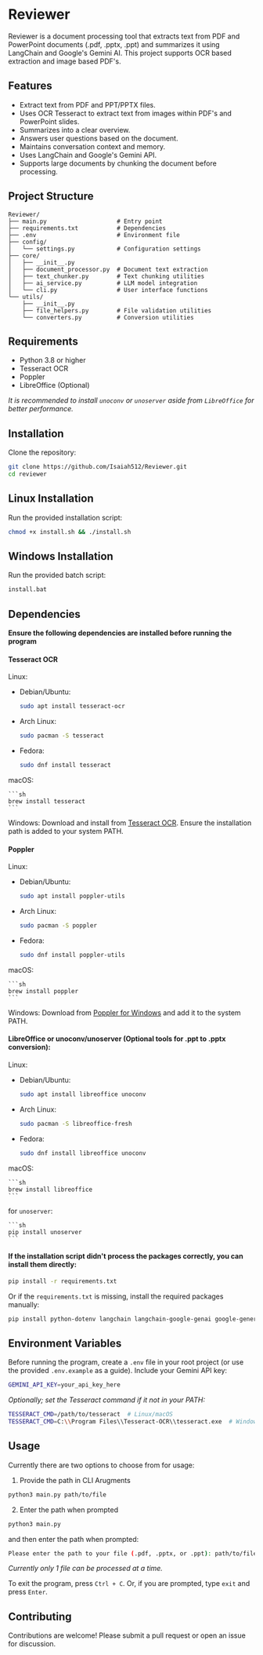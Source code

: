 # Reviewer

Reviewer is a document processing tool that extracts text from PDF and PowerPoint documents (.pdf, .pptx, .ppt) and summarizes it using LangChain and Google's Gemini AI. This project supports OCR based extraction and image based PDF's.

## Features

- Extract text from PDF and PPT/PPTX files.
- Uses OCR Tesseract to extract text from images within PDF's and PowerPoint slides.
- Summarizes into a clear overview.
- Answers user questions based on the document.
- Maintains conversation context and memory.
- Uses LangChain and Google's Gemini API.
- Supports large documents by chunking the document before processing. 

## Project Structure
```
Reviewer/
├── main.py                    # Entry point
├── requirements.txt           # Dependencies
├── .env                       # Environment file
├── config/
│   └── settings.py            # Configuration settings
├── core/
│   ├── __init__.py
│   ├── document_processor.py  # Document text extraction
│   ├── text_chunker.py        # Text chunking utilities
│   ├── ai_service.py          # LLM model integration
│   └── cli.py                 # User interface functions
└── utils/
    ├── __init__.py
    ├── file_helpers.py        # File validation utilities
    └── converters.py          # Conversion utilities
```

## Requirements

- Python 3.8 or higher
- Tesseract OCR
- Poppler
- LibreOffice (Optional)

_It is recommended to install `unoconv` or `unoserver` aside from `LibreOffice` for better performance._

## Installation

Clone the repository:

```bash
git clone https://github.com/Isaiah512/Reviewer.git
cd reviewer
```

## Linux Installation

Run the provided installation script:

```sh 
chmod +x install.sh && ./install.sh
```

## Windows Installation

Run the provided batch script:

```sh 
install.bat
```

## Dependencies

**Ensure the following dependencies are installed before running the program**

#### Tesseract OCR

Linux:

- Debian/Ubuntu:
    ```sh 
    sudo apt install tesseract-ocr
    ```
- Arch Linux:
    ```sh 
    sudo pacman -S tesseract 
    ```
- Fedora:
    ```sh 
    sudo dnf install tesseract
    ```

macOS:

    ```sh 
    brew install tesseract
    ```

Windows: Download and install from [Tesseract OCR](https://github.com/UB-Mannheim/tesseract/wiki). Ensure the installation path is added to your system PATH.

#### Poppler

Linux:

- Debian/Ubuntu:
    ```sh 
    sudo apt install poppler-utils
    ```
- Arch Linux:
    ```sh 
    sudo pacman -S poppler
    ```
- Fedora:
    ```sh 
    sudo dnf install poppler-utils
    ```

macOS:

    ```sh 
    brew install poppler
    ```

Windows: Download from [Poppler for Windows](https://github.com/oschwartz10612/poppler-windows/releases) and add it to the system PATH.

#### LibreOffice or unoconv/unoserver (Optional tools for .ppt to .pptx conversion):

Linux:

- Debian/Ubuntu:
    ```sh 
    sudo apt install libreoffice unoconv
    ```
- Arch Linux:
    ```sh 
    sudo pacman -S libreoffice-fresh
    ```
- Fedora:
    ```sh 
    sudo dnf install libreoffice unoconv
    ```

macOS:

    ```sh 
    brew install libreoffice
    ```

for `unoserver`:

    ```sh 
    pip install unoserver
    ```

#### If the installation script didn't process the packages correctly, you can install them directly:

```sh 
pip install -r requirements.txt
```

Or if the `requirements.txt` is missing, install the required packages manually:

```sh 
pip install python-dotenv langchain langchain-google-genai google-generativeai PyPDF2 python-pptx pyfiglet pytesseract pdf2image Pillow
```

## Environment Variables

Before running the program, create a `.env` file in your root project (or use the provided `.env.example` as a guide).
Include your Gemini API key:

```sh 
GEMINI_API_KEY=your_api_key_here
```

_Optionally; set the Tesseract command if it not in your PATH:_

```sh 
TESSERACT_CMD=/path/to/tesseract  # Linux/macOS
TESSERACT_CMD=C:\\Program Files\\Tesseract-OCR\\tesseract.exe  # Windows
```

## Usage

Currently there are two options to choose from for usage:
1. Provide the path in CLI Arugments
```bash
python3 main.py path/to/file
```
2. Enter the path when prompted
```bash
python3 main.py
```
and then enter the path when prompted:
```bash
Please enter the path to your file (.pdf, .pptx, or .ppt): path/to/file
```
_Currently only 1 file can be processed at a time._

To exit the program, press `Ctrl + C`. Or, if you are prompted, type `exit` and press `Enter`.

## Contributing
Contributions are welcome! Please submit a pull request or open an issue for discussion.

